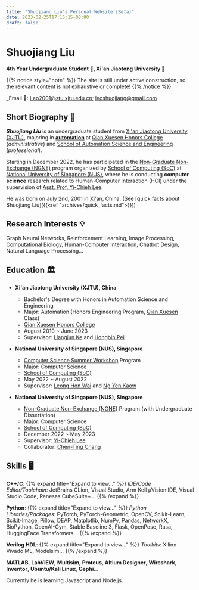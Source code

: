 ```yaml
---
title: "Shuojiang Liu's Personal Website [Beta]"
date: 2023-02-25T17:15:15+08:00
draft: false
---
```


# Shuojiang Liu

**4th Year Undergraduate Student 👤, Xi'an Jiaotong University 🏫**

{{% notice style="note" %}}
The site is still under active construction, so the relevant content is not exhaustive or complete!
{{% /notice %}}

\_Email 📠: Leo2001@stu.xjtu.edu.cn; leoshuojiang@gmail.com

## Short Biography 📸

**_Shuojiang Liu_** is an undergraduate student from [Xi'an Jiaotong University (XJTU)](http://en.xjtu.edu.cn/), majoring in [**automation**](https://en.wikipedia.org/wiki/Outline_of_automation) at [Qian Xuesen Honors College](https://bjb.xjtu.edu.cn/) (_administrative_) and [School of Automation Science and Engineering](https://automation.xjtu.edu.cn/index.htm) (_professional_).

Starting in December 2022, he has participated in the [Non-Graduate Non-Exchange (NGNE)](https://www.comp.nus.edu.sg/~ngne/) program organized by [School of Computing (SoC)](https://www.comp.nus.edu.sg/) at [National University of Singapore (NUS)](https://nus.edu.sg/), where he is conducting **computer science** research related to Human-Computer Interaction (HCI) under the supervision of [Asst. Prof. Yi-Chieh Lee](https://www.yclee.net).

He was born on July 2nd, 2001 in [Xi'an](https://en.wikipedia.org/wiki/Xi%27an), China. (See [quick facts about Shuojiang Liu]({{<ref "archives/quick_facts.md">}}))

## Research Interests 💡

Graph Neural Networks, Reinforcement Learning, Image Processing, Computational Biology, Human-Computer Interaction, Chatbot Design, Natural Language Processing...

## Education 🏛️

- **Xi'an Jiaotong University (XJTU), China**

  - Bachelor's Degree with Honors in Automation Science and Engineering
  - Major: Automation (Honors Engineering Program, [Qian Xuesen](https://en.wikipedia.org/wiki/Qian_Xuesen) Class)
  - [Qian Xuesen Honors College](https://bjb.xjtu.edu.cn/)
  - August 2019 ~ June 2023
  - Supervisor: [Liangjun Ke](https://gr.xjtu.edu.cn/web/keljxjtu) and [Hongbin Pei](https://scholar.google.com/citations?user=FxVmazsAAAAJ&hl=en)

- **National University of Singapore (NUS), Singapore**

  - [Computer Science Summer Workshop](https://sws.comp.nus.edu.sg/) Program
  - Major: Computer Science
  - [School of Computing (SoC)](https://www.comp.nus.edu.sg/)
  - May 2022 ~ August 2022
  - Supervisor: [Leong Hon Wai](https://www.comp.nus.edu.sg/~leonghw/) and [Ng Yen Kaow](https://www.geocities.ws/kalngyk/)

- **National University of Singapore (NUS), Singapore**

  - [Non-Graduate Non-Exchange (NGNE)](https://www.comp.nus.edu.sg/~ngne/) Program (with Undergraduate Dissertation)
  - Major: Computer Science
  - [School of Computing (SoC)](https://www.comp.nus.edu.sg/)
  - December 2022 ~ May 2023
  - Supervisor: [Yi-Chieh Lee](https://www.yclee.net)
  - Collaborator: [Chen-Ting Chang](https://commarts.wisc.edu/staff/chang-chenting/)

## Skills 🖥️

**C++/C**:
{{% expand title="Expand to view..." %}}
_IDE/Code Editor/Toolchain_: JetBrains CLion, Visual Studio, Arm Keil µVision IDE, Visual Studio Code, Renesas CubeSuite+…
{{% /expand %}}

**Python**:
{{% expand title="Expand to view..." %}}
_Python Libraries/Packages_: PyTorch, PyTorch-Geometric, OpenCV, Scikit-Learn, Scikit-Image, Pillow, DEAP, Matplotlib, NumPy, Pandas, NetworkX, BioPython, OpenAI-Gym, Stable Baseline 3, Flask, OpenPose, Rasa, HuggingFace Transformers…
{{% /expand %}}

**Verilog HDL**:
{{% expand title="Expand to view..." %}}
_Toolkits_: Xilinx Vivado ML, Modelsim…
{{% /expand %}}

**MATLAB**, **LabVIEW**, **Multisim**, **Proteus**, **Altium Designer**, **Wireshark**, **Inventor**, **Ubuntu/Kali Linux**, **Gephi**…

Currently he is learning Javascript and Node.js.
